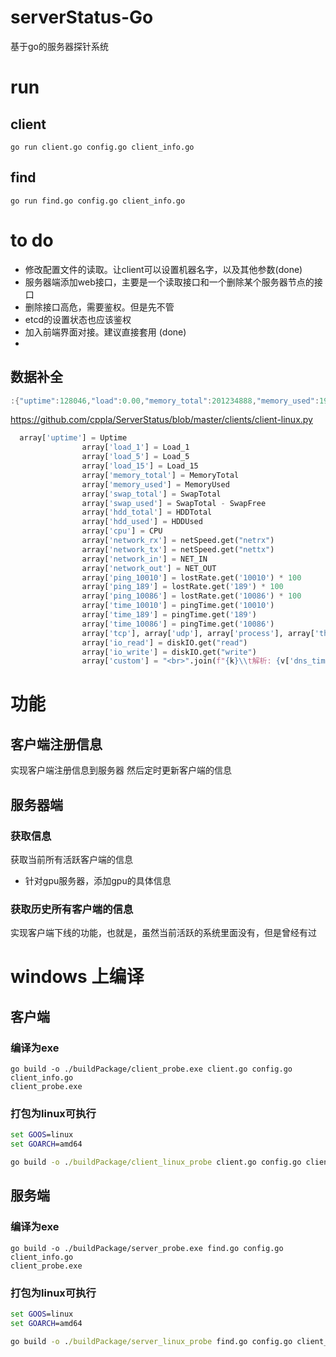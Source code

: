 # serverStatus-Go
 基于go的服务器探针系统


# run
## client
`go run client.go config.go client_info.go`

## find

`go run find.go config.go client_info.go`


# to do

- 修改配置文件的读取。让client可以设置机器名字，以及其他参数(done) 
- 服务器端添加web接口，主要是一个读取接口和一个删除某个服务器节点的接口
- 删除接口高危，需要鉴权。但是先不管
- etcd的设置状态也应该鉴权
- 加入前端界面对接。建议直接套用 (done)
- 



## 数据补全

```go
:{"uptime":128046,"load":0.00,"memory_total":201234888,"memory_used":19282060,"swap_total":201234888,"swap_used":24828188,"hdd_total":953159,"hdd_used":691802,"cpu":23.4,"network_tx":773327424,"network_rx":2685766416,"network_in":5371532832,"network_out":1546654849,"online4":true,"online6":false}
```

https://github.com/cppla/ServerStatus/blob/master/clients/client-linux.py
```py
  array['uptime'] = Uptime
                array['load_1'] = Load_1
                array['load_5'] = Load_5
                array['load_15'] = Load_15
                array['memory_total'] = MemoryTotal
                array['memory_used'] = MemoryUsed
                array['swap_total'] = SwapTotal
                array['swap_used'] = SwapTotal - SwapFree
                array['hdd_total'] = HDDTotal
                array['hdd_used'] = HDDUsed
                array['cpu'] = CPU
                array['network_rx'] = netSpeed.get("netrx")
                array['network_tx'] = netSpeed.get("nettx")
                array['network_in'] = NET_IN
                array['network_out'] = NET_OUT
                array['ping_10010'] = lostRate.get('10010') * 100
                array['ping_189'] = lostRate.get('189') * 100
                array['ping_10086'] = lostRate.get('10086') * 100
                array['time_10010'] = pingTime.get('10010')
                array['time_189'] = pingTime.get('189')
                array['time_10086'] = pingTime.get('10086')
                array['tcp'], array['udp'], array['process'], array['thread'] = tupd()
                array['io_read'] = diskIO.get("read")
                array['io_write'] = diskIO.get("write")
                array['custom'] = "<br>".join(f"{k}\\t解析: {v['dns_time']}\\t连接: {v['connect_time']}\\t下载: {v['download_time']}\\t在线率: <code>{v['online_rate']*100:.1f}%</code>" for k, v in monitorServer.items())
```


# 功能

## 客户端注册信息
实现客户端注册信息到服务器
然后定时更新客户端的信息


## 服务器端

### 获取信息
获取当前所有活跃客户端的信息
- 针对gpu服务器，添加gpu的具体信息

### 获取历史所有客户端的信息
实现客户端下线的功能，也就是，虽然当前活跃的系统里面没有，但是曾经有过





# windows 上编译


## 客户端
### 编译为exe
```
go build -o ./buildPackage/client_probe.exe client.go config.go client_info.go
client_probe.exe
```


### 打包为linux可执行
```cmd
set GOOS=linux
set GOARCH=amd64

go build -o ./buildPackage/client_linux_probe client.go config.go client_info.go

```



## 服务端
### 编译为exe
```
go build -o ./buildPackage/server_probe.exe find.go config.go client_info.go
client_probe.exe
```


### 打包为linux可执行
```cmd
set GOOS=linux
set GOARCH=amd64

go build -o ./buildPackage/server_linux_probe find.go config.go client_info.go

```